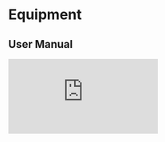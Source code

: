 # Equipment

## User Manual

![1-Nozzle 3D Printer](https://github.com/eeiitb/mbfclassrooms/blob/master/docs/ell/Manuals/Single_Nozzle_3D-Printer%20(Julia%20Advance)%20_User_Manual(25-05-2022).pdf)